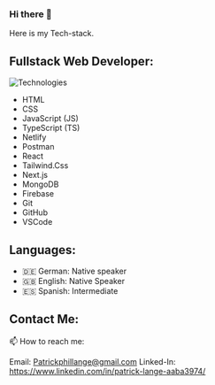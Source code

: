 ### Hi there 👋

Here is my Tech-stack.

## Fullstack Web Developer:

![Technologies](https://camo.githubusercontent.com/ada16063301697386ad975774aed3d2b0f4647ef2cc76fc0d4c43039731c29c5/68747470733a2f2f736b696c6c69636f6e732e6465762f69636f6e733f693d6769742c6769746875622c7673636f64652c6373732c68746d6c2c6a732c74732c6e65746c6966792c706f73746d616e2c72656163742c6e6578746a73)

- HTML
- CSS
- JavaScript (JS)
- TypeScript (TS)
- Netlify
- Postman
- React
- Tailwind.Css
- Next.js
- MongoDB
- Firebase
- Git
- GitHub
- VSCode

## Languages:


- 🇩🇪 German: Native speaker
- 🇬🇧 English: Native Speaker
- 🇪🇸 Spanish: Intermediate

## Contact Me:


📫 How to reach me:

Email: Patrickphillange@gmail.com
Linked-In: https://www.linkedin.com/in/patrick-lange-aaba3974/

<!--
**langp993/langp993** is a ✨ _special_ ✨ repository because its `README.md` (this file) appears on your GitHub profile.

Here are some ideas to get you started:

- 🔭 I’m currently working on ...
- 🌱 I’m currently learning ...
- 👯 I’m looking to collaborate on ...
- 🤔 I’m looking for help with ...
- 💬 Ask me about ...
- 📫 How to reach me: ...
- 😄 Pronouns: ...
- ⚡ Fun fact: ...
-->
